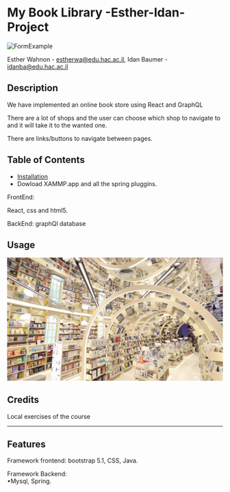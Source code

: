 # My Book Library -Esther-Idan-Project
![FormExample](/src/main/resources/static/im3.jpeg)
 
 
Esther Wahnon - estherwa@edu.hac.ac.il, Idan Baumer - idanba@edu.hac.ac.il


## Description

We have implemented an online book store using React and GraphQL

There are a lot of shops and the user can choose which shop to navigate to and it will take it to the wanted one.

 
 There are links/buttons to navigate between pages.


## Table of Contents 



- [Installation](#installation)
- Dowload XAMMP.app and all the spring pluggins.

FrontEnd:

React, css and html5.

BackEnd:
graphQl database


## Usage
![FormExample](/public/images/book2.png)




## Credits


Local exercises of the course 


---



## Features
Framework frontend: bootstrap 5.1, CSS, Java.

Framework Backend:  
•Mysql, Spring.
